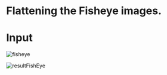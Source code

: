 # Flattening the Fisheye images.

# Input
![fisheye](https://github.com/Ibrokhim7755/OpenCv/assets/89033710/3b517f3f-c099-4afa-9012-3f270a6236b3)

![resultFishEye](https://github.com/Ibrokhim7755/OpenCv/assets/89033710/e76a6c37-150a-4def-b4f3-4d092584d0f4)
